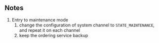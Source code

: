 
## Notes
1. Entry to maintenance mode
    1. change the configuration of system channel to `STATE_MAINTENANCE`, and repeat it on each channel 
    2. keep the ordering service backup
    